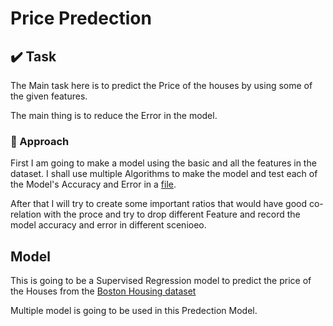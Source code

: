 # Price Predection

## :heavy_check_mark: Task
The Main task here is to predict the Price of the houses by using some of the given features.

The main thing is to reduce the Error in the model.

### :thought_balloon: Approach
First I am going to make a model using the basic and all the features in the dataset. I shall use multiple Algorithms to make the model and test each of the Model's Accuracy and Error in a [file](ScoreRecord.txt).

After that I will try to create some important ratios that would have good co-relation with the proce and try to drop different Feature and record the model accuracy and error in different scenioeo.

## Model 
This is going to be a Supervised Regression model to predict the price of the Houses from the [Boston Housing dataset](https://www.kaggle.com/code/prasadperera/the-boston-housing-dataset/notebook)

Multiple model is going to be used in this Predection Model.